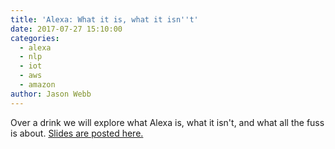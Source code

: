 ```yaml
---
title: 'Alexa: What it is, what it isn''t'
date: 2017-07-27 15:10:00
categories:
  - alexa
  - nlp
  - iot
  - aws
  - amazon
author: Jason Webb
---
```


Over a drink we will explore what Alexa is, what it isn't, and what all the fuss is about. [Slides are posted here.](https://docs.google.com/presentation/d/1nq9bIhDPwB1BFBWVn-bICNmb5ydrxMCSpD2-MvsDngk/edit?usp=sharing)